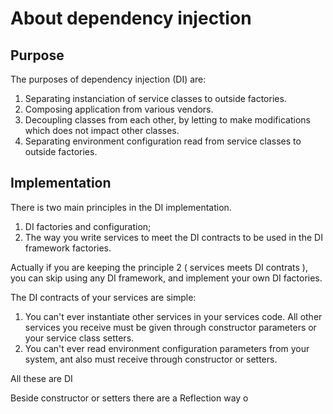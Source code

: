 # About dependency injection

## Purpose
The purposes of dependency injection (DI) are:

1. Separating instanciation of service classes to outside factories.
2. Composing application from various vendors.
3. Decoupling classes from each other, by letting to make modifications which does not impact other classes.
4. Separating environment configuration read from service classes to outside factories.

## Implementation

There is two main principles in the DI implementation.

1. DI factories and configuration;
2. The way you write services to meet the DI contracts to be used in the DI framework factories.


Actually if you are keeping the principle 2 ( services meets DI contrats ), you can skip using any DI framework, and implement your own DI factories.


The DI contracts of your services are simple:

1. You can't ever instantiate other services in your services code. All other services you receive must be given through constructor parameters or your service class setters. 
2. You can't ever read environment configuration parameters from your system, ant also must receive through constructor or setters.

All these are DI 

Beside constructor or setters there are a Reflection way o
